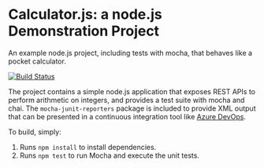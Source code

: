 Calculator.js: a node.js Demonstration Project
==============================================
An example node.js project, including tests with mocha, that behaves like
a pocket calculator.

[![Build Status](https://dev.azure.com/pw26806/pw26806/_apis/build/status/pw26806.calculator%20(1)?branchName=refs%2Fpull%2F2%2Fmerge)](https://dev.azure.com/pw26806/pw26806/_build/latest?definitionId=16&branchName=refs%2Fpull%2F2%2Fmerge)

The project contains a simple node.js application that exposes REST APIs
to perform arithmetic on integers, and provides a test suite with mocha
and chai.  The `mocha-junit-reporters` package is included to provide XML
output that can be presented in a continuous integration tool like
[Azure DevOps](https://azure.com/devops).

To build, simply:

1. Runs `npm install` to install dependencies.
2. Runs `npm test` to run Mocha and execute the unit tests.


